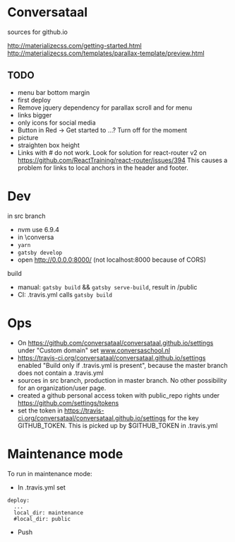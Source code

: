 # Conversataal
sources for github.io

http://materializecss.com/getting-started.html
http://materializecss.com/templates/parallax-template/preview.html

## TODO

* menu bar bottom margin
* first deploy
* Remove jquery dependency for parallax scroll and for menu
* links bigger
* only icons for social media
* Button in Red -> Get started to ...? Turn off for the moment
* picture
* straighten box height
* Links with # do not work. Look for solution for react-router v2 on 
https://github.com/ReactTraining/react-router/issues/394 This causes a problem for links to local anchors in the header
 and footer.


# Dev

in src branch

* nvm use 6.9.4
* in \conversa
* `yarn`
* `gatsby develop`
* open http://0.0.0.0:8000/ (not localhost:8000 because of CORS)

build

* manual: `gatsby build` && `gatsby serve-build`, result in /public
* CI: .travis.yml calls `gatsby build`

# Ops

* On https://github.com/conversataal/conversataal.github.io/settings under "Custom domain" set www.conversaschool.nl
* https://travis-ci.org/conversataal/conversataal.github.io/settings enabled "Build only if .travis.yml is present", because the master branch does not contain a .travis.yml
* sources in src branch, production in master branch. No other possibility for an organization/user page.
* created a github personal access token with public_repo rights under https://github.com/settings/tokens
* set the token in https://travis-ci.org/conversataal/conversataal.github.io/settings for the key GITHUB_TOKEN. This is picked up by $GITHUB_TOKEN in .travis.yml

# Maintenance mode

To run in maintenance mode:

* In .travis.yml set
```
deploy:
  ...
  local_dir: maintenance
  #local_dir: public
```
* Push